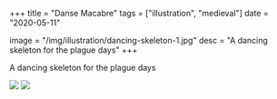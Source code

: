 +++
title = "Danse Macabre"
tags = ["illustration", "medieval"]
date = "2020-05-11"

image = "/img/illustration/dancing-skeleton-1.jpg"
desc = "A dancing skeleton for the plague days"
+++

A dancing skeleton for the plague days

![](/img/illustration/dancing-skeleton-1.jpg)
![](/img/illustration/dancing-skeleton-2.jpg)
